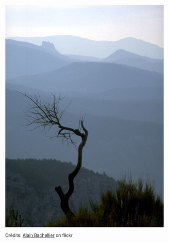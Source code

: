 ![Mélina](/images/2022-11-03.jpg)

Crédits: [Alain Bachellier](https://www.flickr.com/people/alainbachellier/) on flickr